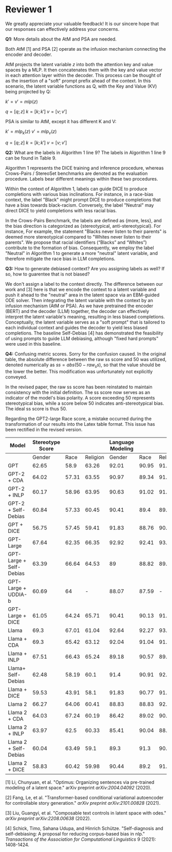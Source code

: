 # Reviewer 1
We greatly appreciate your valuable feedback! It is our sincere hope that our responses can effectively address your concerns.

**Q1:** More details about the AtM and PSA are needed.

Both AtM [1] and PSA [2] operate as the infusion mechanism connecting the encoder and decoder.

AtM projects the latent variable $z$ into both the attention key and value spaces by a MLP. It then concatenates them with the key and value vector in each attention layer within the decoder. This process can be thought of as the insertion of a "soft" prompt prefix ahead of the context. In this scenario, the latent variable functions as Q, with the Key and Value (KV) being projected by Q:

$k' = v' = mlp(z)$

$q = [q;z] \: k = [k;k'] \: v = [v;v']$

PSA is similar to AtM, except it has different K and V:

$k' = mlp_{k}(z) \: v' = mlp_{v}(z)$

$q = [q;z] \: k = [k;k'] \:v = [v;v']$

**Q2:** What are the labels in Algorithm 1 line 9?
The labels in Algorithm 1 line 9 can be found in Table 9. 

Algorithm 1 represents the DICE training and inference procedure, whereas Crows-Pairs / StereoSet benchmarks are denoted as the evaluation procedure. Labels bear different meanings within these two procedures.

Within the context of Algorithm 1, labels can guide DICE to produce completions with various bias inclinations. For instance, in a race-bias context, the label "Black" might prompt DICE to produce completions that have a bias towards black-racism. Conversely, the label "Neutral" may direct DICE to yield completions with less racial bias.

In the Crows-Pairs Benchmark, the labels are defined as {more, less}, and the bias direction is categorized as {stereotypical, anti-stereotypical}. For instance, For example, the statement "Blacks never listen to their parents" is deemed more stereotypical compared to "Whites never listen to their parents". We propose that racial identifiers (“Blacks” and “Whites”) contribute to the formation of bias. Consequently, we employ the label "Neutral" in Algorithm 1 to generate a more "neutral" latent variable, and therefore mitigate the race bias in LLM completions.

**Q3:** How to generate debiased context? Are you assigning labels as well? If so, how to guarentee that is not biased?

We don't assign a label to the context directly. The difference between our work and [3] here is that we encode the context to a latent variable and push it ahead to the "neutral" area in the latent space via an EBM-guided ODE solver. Then integrating the latent variable with the context by an infusion mechanism (AtM or PSA). As we have pretrained the encoder (BERT) and the decoder (LLM) together, the decoder can effectively interpret the latent variable's meaning, resulting in less biased completions. Conceptually, the latent variable serves as a "soft prompt" that is tailored to each individual context and guides the decoder to yield less biased completions. The baseline Self-Debias [4] has demonstrated the feasibility of using prompts to guide LLM debiasing, although "fixed hard prompts" were used in this baseline.

**Q4:** Confusing metric scores.
Sorry for the confusion caused. In the original table, the absolute difference between the raw ss score and 50 was utilized, denoted numerically as $ss = abs(50 - raw_ss)$, so that the value should be the lower the better. This modification was unfortunately not explicitly conveyed.

In the revised paper, the raw ss score has been reinstated to maintain consistency with the initial definition. The ss score now serves as an indicator of the model's bias polarity. A score exceeding 50 represents stereotypical bias, while a score below 50 indicates anti-stereotypical bias. The ideal ss score is thus 50.

Regarding the GPT2-large Race score, a mistake occurred during the transformation of our results into the Latex table format. This issue has been rectified in the revised version.

| Model                   | Stereotype Score  |       |          | Language Modeling |       |          | StereoSet ICAT |       |          |
|-------------------------|-------------------|-------|----------|-------------------|-------|----------|----------------|-------|----------|
|                         | Gender            | Race  | Religion | Gender            | Race  | Religion | Gender         | Race  | Religion |
| GPT                     | 62.65             | 58.9  | 63.26    | 92.01             | 90.95 | 91.21    | 68.73          | 74.76 | 67.02    |
| GPT-2 + CDA             | 64.02             | 57.31 | 63.55    | 90.97             | 89.34 | 91.01    | 65.46          | 76.28 | 66.35    |
| GPT-2 + INLP            | 60.17             | 58.96 | 63.95    | 90.63             | 91.02 | 91.16    | 72.20          | 74.71 | 65.73    |
| GPT-2 + Self-Debias     | 60.84             | 57.33 | 60.45    | 90.41             | 89.4  | 89.65    | 70.81          | 76.29 | 70.91    |
| GPT + DICE              | 56.75             | 57.45 | 59.41    | 91.83             | 88.76 | 90.9     | 79.43          | 75.53 | 73.79    |
| GPT-Large               | 67.64             | 62.35 | 66.35    | 92.92             | 92.41 | 93.69    | 60.14          | 69.58 | 63.05    |
| GPT-Large + Self-Debias | 63.39             | 66.64 | 64.53    | 89                | 88.82 | 89.86    | 65.17          | 59.26 | 63.75    |
| GPT-Large + UDDIA-b     | 60.69             | 64    | -        | 88.07             | 87.59 | -        | 69.24          | 63.06 | -        |
| GPT-Large + DICE        | 61.05             | 64.24 | 65.71    | 90.41             | 90.13 | 91.25    | 70.43          | 64.46 | 62.58    |
| Llama                   | 69.3              | 67.01 | 61.04    | 92.64             | 92.27 | 93.1     | 56.88          | 60.88 | 72.54    |
| Llama + CDA             | 69.3              | 65.42 | 63.12    | 92.04             | 91.04 | 91.01    | 56.51          | 62.96 | 67.13    |
| Llama + INLP            | 67.51             | 66.43 | 65.24    | 89.18             | 90.57 | 89.92    | 57.95          | 60.81 | 62.51    |
| Llama+ Self-Debias      | 62.48             | 58.19 | 60.1     | 91.4              | 90.91 | 92.31    | 68.59          | 76.02 | 73.66    |
| Llama + DICE            | 59.53             | 43.91 | 58.1     | 91.83             | 90.77 | 91.43    | 74.33          | 79.71 | 76.62    |
| Llama 2                 | 66.27             | 64.06 | 60.41    | 88.83             | 88.83 | 92.27    | 59.92          | 63.85 | 73.06    |
| Llama 2 + CDA           | 64.03             | 67.24 | 60.19    | 86.42             | 89.02 | 90.41    | 62.17          | 58.33 | 71.98    |
| Llama 2 + INLP          | 63.97             | 62.5  | 60.33    | 85.41             | 90.04 | 88.98    | 61.55          | 67.53 | 70.60    |
| Llama 2 + Self-Debias   | 60.04             | 63.49 | 59.1     | 89.3              | 91.3  | 90.17    | 71.37          | 66.67 | 73.76    |
| Llama 2 + DICE          | 58.83             | 60.42 | 59.98    | 90.44             | 89.2  | 91.47    | 74.47          | 70.61 | 73.21    |


[1] Li, Chunyuan, et al. "Optimus: Organizing sentences via pre-trained modeling of a latent space." arXiv preprint _arXiv:2004.04092_ (2020).

[2] Fang, Le, et al. "Transformer-based conditional variational autoencoder for controllable story generation." _arXiv preprint arXiv:2101.00828_ (2021).

[3] Liu, Guangyi, et al. "Composable text controls in latent space with odes." _arXiv preprint arXiv:2208.00638_ (2022).

[4] Schick, Timo, Sahana Udupa, and Hinrich Schütze. "Self-diagnosis and self-debiasing: A proposal for reducing corpus-based bias in nlp." _Transactions of the Association for Computational Linguistics_ 9 (2021): 1408-1424.
